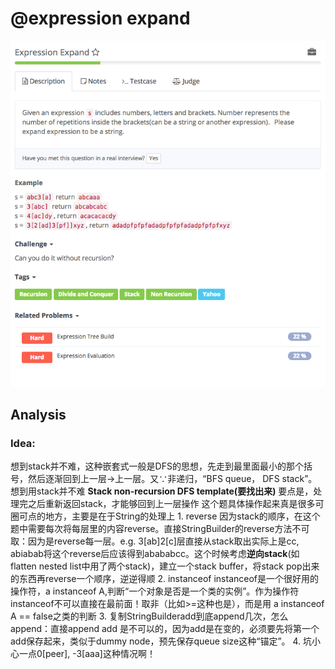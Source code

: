 # @expression expand

![](../../../../../.gitbook/assets/screen-shot-2017-08-28-at-6.13.18-pm.png)

## Analysis

### Idea:

想到stack并不难，这种嵌套式一般是DFS的思想，先走到最里面最小的那个括号，然后逐渐回到上一层→上一层。又∵非递归，“BFS queue， DFS stack”。想到用stack并不难 **Stack non-recursion DFS template\(要找出来\)** 要点是，处理完之后重新返回stack，才能够回到上一层操作 这个题具体操作起来真是很多可圈可点的地方，主要是在于String的处理上 1. reverse 因为stack的顺序，在这个题中需要每次将每层里的内容reverse。直接StringBuilder的reverse方法不可取：因为是reverse每一层。e.g. 3\[ab\]2\[c\]层直接从stack取出实际上是cc, abiabab将这个reverse后应该得到abababcc。这个时候考虑**逆向stack**\(如flatten nested list中用了两个stack\)，建立一个stack buffer，将stack pop出来的东西再reverse一个顺序，逆逆得顺 2. instanceof instanceof是一个很好用的操作符，a instanceof A,判断“一个对象是否是一个类的实例”。作为操作符instanceof不可以直接在最前面！取非（比如&gt;=这种也是），而是用 a instanceof A == false之类的判断 3. 复制StringBuilderadd到底append几次，怎么append：直接append add 是不可以的，因为add是在变的，必须要先将第一个add保存起来，类似于dummy node，预先保存queue size这种“锚定”。 4. 坑小心一点0\[peer\], -3\[aaa\]这种情况啊！

